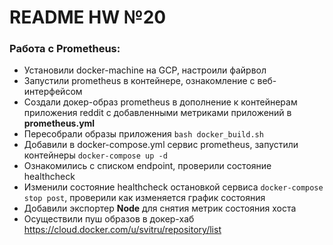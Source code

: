# README HW №20
### **Работа с Prometheus:**
  - Установили docker-machine на GCP, настроили файрвол
  - Запустили prometheus в контейнере, ознакомление с веб-интерфейсом
  - Создали докер-образ prometheus в дополнение к контейнерам приложения reddit с добавленными метриками приложений в **prometheus.yml**
  - Пересобрали образы приложения ```bash docker_build.sh```
  - Добавили в docker-compose.yml сервис prometheus, запустили контейнеры ```docker-compose up -d```
  - Ознакомились с списком endpoint, проверили состояние healthcheck
  - Изменили состояние healthcheck остановкой сервиса ```docker-compose stop post```, проверили как изменяется график состояния
  - Добавили экспортер **Node** для снятия метрик состояния хоста
  - Осуществили пуш образов в докер-хаб https://cloud.docker.com/u/svitru/repository/list
  
 
